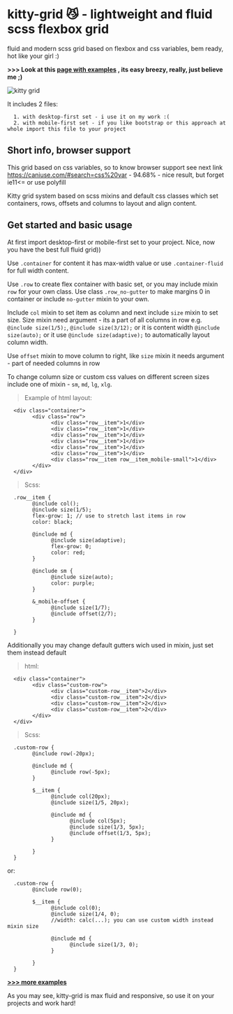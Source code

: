 # kitty-grid 😼 - lightweight and fluid scss flexbox grid 
fluid and modern scss grid based on flexbox and css variables, bem ready, hot like your girl :)

**>>> Look at this [page with examples](https://dendashka.github.io/kitty-grid-examples/) , its easy breezy, really, just believe me ;)**

![kitty grid](https://chpic.su/_data/stickers/k/kocheng/kocheng_036.webp)

It includes 2 files:

      1. with desktop-first set - i use it on my work :(
      2. with mobile-first set - if you like bootstrap or this approach at whole import this file to your project

## Short info, browser support
This grid based on css variables, so to know browser support see next link https://caniuse.com/#search=css%20var - 94.68% - nice result, but forget ie11<= or use polyfill

Kitty grid system based on scss mixins and default css classes which set containers, rows, offsets and columns to layout and align content.

## Get started and basic usage
At first import desktop-first or mobile-first set to your project. Nice, now you have the best full fluid grid))

Use `.container` for content it has max-width value or use `.container-fluid` for full width content.

Use `.row` to create flex container with basic set, or you may include mixin `row` for your own class. Use class `.row_no-gutter` to make margins 0 in container or include `no-gutter` mixin to your own.

Include `col` mixin to set item as column and next include `size` mixin to set size. Size mixin need argument - its a part of all columns in row e.g. `@include size(1/5);`, `@include size(3/12);`  or it is content width `@include size(auto);` or it use `@include size(adaptive);` to  automatically layout column width.

Use `offset` mixin to move column to right, like `size` mixin it needs argument - part of needed columns in row

To change column size or custom css values on different screen sizes include one of mixin - `sm`, `md`, `lg`, `xlg`.

> Example of html layout:

      <div class="container">
            <div class="row">
                  <div class="row__item">1</div>
                  <div class="row__item">1</div>
                  <div class="row__item">1</div>
                  <div class="row__item">1</div>
                  <div class="row__item">1</div>
                  <div class="row__item">1</div>
                  <div class="row__item row__item_mobile-small">1</div>
            </div>
      </div>
      
> Scss:

      .row__item {
            @include col();
            @include size(1/5);
            flex-grow: 1; // use to stretch last items in row
            color: black;
            
            @include md {
                  @include size(adaptive);
                  flex-grow: 0;
                  color: red;
            }
            
            @include sm {
                  @include size(auto);
                  color: purple;
            }
            
            &_mobile-offset {
                  @include size(1/7);
                  @include offset(2/7);
            }
            
      }
      
Additionally you may change default gutters wich used in mixin, just set them instead default

> html:

      <div class="container">
            <div class="custom-row">
                  <div class="custom-row__item">2</div>
                  <div class="custom-row__item">2</div>
                  <div class="custom-row__item">2</div>
                  <div class="custom-row__item">2</div>
            </div>
      </div>
      
> Scss:

      .custom-row {
            @include row(-20px);
      
            @include md {
                  @include row(-5px);
            }
      
            $__item {
                  @include col(20px);
                  @include size(1/5, 20px);

                  @include md {
                        @include col(5px);
                        @include size(1/3, 5px);
                        @include offset(1/3, 5px);
                  }

            }
      }
      
or:

      .custom-row {
            @include row(0);
      
            $__item {
                  @include col(0);
                  @include size(1/4, 0);
                  //width: calc(...); you can use custom width instead mixin size

                  @include md {
                        @include size(1/3, 0);
                  }

            }
      }
      
**[>>> more examples](https://dendashka.github.io/kitty-grid-examples/)**
      
As you may see, kitty-grid is max fluid and responsive, so use it on your projects and work hard!

